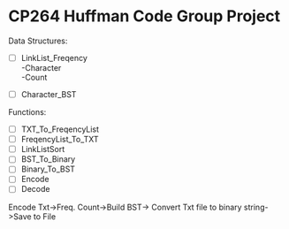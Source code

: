 # CP264 Huffman Code Group Project

 Data Structures:  	
 - [ ] LinkList_Freqency  
  		-Character  
  		-Count  	   
  
 - [ ] Character_BST

Functions:
 - [ ] TXT_To_FreqencyList 
 - [ ] FreqencyList_To_TXT 
 - [ ] LinkListSort 
 - [ ] BST_To_Binary 
 - [ ] Binary_To_BST 
 - [ ] Encode 
 - [ ] Decode

Encode Txt->Freq. Count->Build BST-> Convert Txt file to binary string->Save to File

